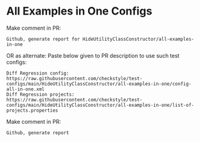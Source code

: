 # All Examples in One Configs
Make comment in PR:
```
Github, generate report for HideUtilityClassConstructor/all-examples-in-one
```
OR as alternate:
Paste below given to PR description to use such test configs:
```
Diff Regression config: https://raw.githubusercontent.com/checkstyle/test-configs/main/HideUtilityClassConstructor/all-examples-in-one/config-all-in-one.xml
Diff Regression projects: https://raw.githubusercontent.com/checkstyle/test-configs/main/HideUtilityClassConstructor/all-examples-in-one/list-of-projects.properties
```
Make comment in PR:
```
Github, generate report
```
